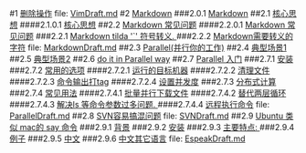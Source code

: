 #1 [删除操作](VimDraft.md#anchor_0)
file: [VimDraft.md](VimDraft.md)
#2 [ Markdown](MarkdownDraft.md#anchor_0)
###2.0.1 [ Markdown](MarkdownDraft.md#anchor_1)
##2.1 [ 核心思想](MarkdownDraft.md#anchor_2)
####2.1.0.1 [ 核心思想](MarkdownDraft.md#anchor_3)
##2.2 [ Markdown 常见问题](MarkdownDraft.md#anchor_4)
####2.2.0.1 [ Markdown 常见问题](MarkdownDraft.md#anchor_5)
###2.2.1 [Markdown tilda '`' 符号转义. ](MarkdownDraft.md#anchor_6)
###2.2.2 [ Markdown需要转义的字符](MarkdownDraft.md#anchor_7)
file: [MarkdownDraft.md](MarkdownDraft.md)
##2.3 [Parallel(并行你的工作)](ParallelDraft.md#anchor_0)
##2.4 [ 典型场景1](ParallelDraft.md#anchor_1)
##2.5 [ 典型场景2](ParallelDraft.md#anchor_2)
##2.6 [ do it in Parallel way](ParallelDraft.md#anchor_3)
##2.7 [ Parallel 入门](ParallelDraft.md#anchor_4)
###2.7.1 [ 安装](ParallelDraft.md#anchor_5)
###2.7.2 [  常用的选项](ParallelDraft.md#anchor_6)
####2.7.2.1 [ 运行的目标机器](ParallelDraft.md#anchor_7)
####2.7.2.2 [ 清理文件](ParallelDraft.md#anchor_8)
####2.7.2.3 [ 命令输出打tag](ParallelDraft.md#anchor_9)
####2.7.2.4 [ 设置并发度](ParallelDraft.md#anchor_10)
###2.7.3 [ 分布式计算](ParallelDraft.md#anchor_11)
###2.7.4 [ 常见用法](ParallelDraft.md#anchor_12)
####2.7.4.1 [ 批量并行下载文件](ParallelDraft.md#anchor_13)
####2.7.4.2 [ 替代两层循环](ParallelDraft.md#anchor_14)
####2.7.4.3 [ 解决ls 等命令参数过多问题. ](ParallelDraft.md#anchor_15)
####2.7.4.4 [ 远程执行命令](ParallelDraft.md#anchor_16)
file: [ParallelDraft.md](ParallelDraft.md)
##2.8 [SVN容易搞混问题](SVNDraft.md#anchor_0)
file: [SVNDraft.md](SVNDraft.md)
##2.9 [ Ubuntu 类似 mac的 say 命令](EspeakDraft.md#anchor_0)
###2.9.1 [ 背景](EspeakDraft.md#anchor_1)
###2.9.2 [ 安装](EspeakDraft.md#anchor_2)
###2.9.3 [ 主要特点: ](EspeakDraft.md#anchor_3)
###2.9.4 [ 例子](EspeakDraft.md#anchor_4)
###2.9.5 [ 中文](EspeakDraft.md#anchor_5)
###2.9.6 [ 中文其它语言](EspeakDraft.md#anchor_6)
file: [EspeakDraft.md](EspeakDraft.md)
